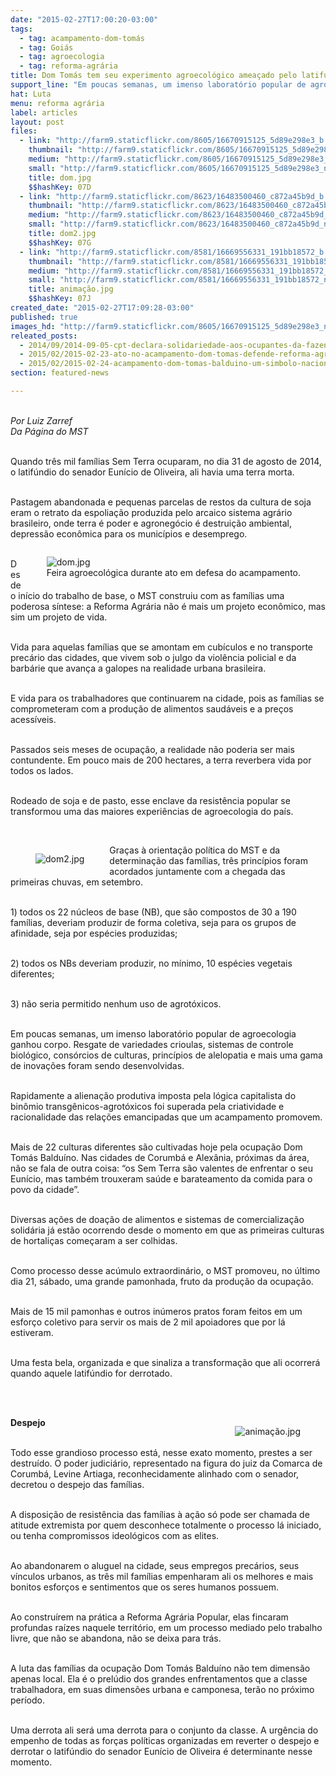 ```yaml
---
date: "2015-02-27T17:00:20-03:00"
tags:
  - tag: acampamento-dom-tomás
  - tag: Goiás
  - tag: agroecologia
  - tag: reforma-agrária
title: Dom Tomás tem seu experimento agroecológico ameaçado pelo latifúndio
support_line: "Em poucas semanas, um imenso laboratório popular de agroecologia ganhou corpo nas terras antes improdutivas."
hat: Luta
menu: reforma agrária
label: articles
layout: post
files:
  - link: "http://farm9.staticflickr.com/8605/16670915125_5d89e298e3_b.jpg"
    thumbnail: "http://farm9.staticflickr.com/8605/16670915125_5d89e298e3_t.jpg"
    medium: "http://farm9.staticflickr.com/8605/16670915125_5d89e298e3_z.jpg"
    small: "http://farm9.staticflickr.com/8605/16670915125_5d89e298e3_n.jpg"
    title: dom.jpg
    $$hashKey: 07D
  - link: "http://farm9.staticflickr.com/8623/16483500460_c872a45b9d_b.jpg"
    thumbnail: "http://farm9.staticflickr.com/8623/16483500460_c872a45b9d_t.jpg"
    medium: "http://farm9.staticflickr.com/8623/16483500460_c872a45b9d_z.jpg"
    small: "http://farm9.staticflickr.com/8623/16483500460_c872a45b9d_n.jpg"
    title: dom2.jpg
    $$hashKey: 07G
  - link: "http://farm9.staticflickr.com/8581/16669556331_191bb18572_b.jpg"
    thumbnail: "http://farm9.staticflickr.com/8581/16669556331_191bb18572_t.jpg"
    medium: "http://farm9.staticflickr.com/8581/16669556331_191bb18572_z.jpg"
    small: "http://farm9.staticflickr.com/8581/16669556331_191bb18572_n.jpg"
    title: animação.jpg
    $$hashKey: 07J
created_date: "2015-02-27T17:09:28-03:00"
published: true
images_hd: "http://farm9.staticflickr.com/8605/16670915125_5d89e298e3_n.jpg"
releated_posts:
  - 2014/09/2014-09-05-cpt-declara-solidariedade-aos-ocupantes-da-fazenda-santa-monica.md
  - 2015/02/2015-02-23-ato-no-acampamento-dom-tomas-defende-reforma-agraria-e-denuncia-descaso-juridico-na-resolucao-do-caso.md
  - 2015/02/2015-02-24-acampamento-dom-tomas-balduino-um-simbolo-nacional-da-luta-pela-reforma-agraria.md
section: featured-news

---
```

<p><br />
<em>Por Luiz Zarref<br />
Da P&aacute;gina do MST</em></p>

<p><br />
Quando tr&ecirc;s mil fam&iacute;lias Sem Terra ocuparam, no dia 31 de agosto de 2014, o latif&uacute;ndio do senador Eun&iacute;cio de Oliveira, ali havia uma terra morta.</p>

<p><br />
Pastagem abandonada e pequenas parcelas de restos da cultura de soja eram o retrato da espolia&ccedil;&atilde;o produzida pelo arcaico sistema agr&aacute;rio brasileiro, onde terra &eacute; poder e agroneg&oacute;cio &eacute; destrui&ccedil;&atilde;o ambiental, depress&atilde;o econ&ocirc;mica para os munic&iacute;pios e desemprego.</p>

<figure class="image" style="float:right"><img alt="dom.jpg" src="http://farm9.staticflickr.com/8605/16670915125_5d89e298e3_b.jpg" />
<figcaption>Feira agroecol&oacute;gica durante ato em defesa do acampamento.</figcaption>
</figure>

<p><br />
Desde o in&iacute;cio do trabalho de base, o MST construiu com as fam&iacute;lias uma poderosa s&iacute;ntese: a Reforma Agr&aacute;ria n&atilde;o &eacute; mais um projeto econ&ocirc;mico, mas sim um projeto de vida.</p>

<p><br />
Vida para aquelas fam&iacute;lias que se amontam em cub&iacute;culos e no transporte prec&aacute;rio das cidades, que vivem sob o julgo da viol&ecirc;ncia policial e da barb&aacute;rie que avan&ccedil;a a galopes na realidade urbana brasileira.</p>

<p><br />
E vida para os trabalhadores que continuarem na cidade, pois as fam&iacute;lias se comprometeram com a produ&ccedil;&atilde;o de alimentos saud&aacute;veis e a pre&ccedil;os acess&iacute;veis.</p>

<p><br />
Passados seis meses de ocupa&ccedil;&atilde;o, a realidade n&atilde;o poderia ser mais contundente. Em pouco mais de 200 hectares, a terra reverbera vida por todos os lados.</p>

<p><br />
Rodeado de soja e de pasto, esse enclave da resist&ecirc;ncia popular se transformou uma das maiores experi&ecirc;ncias de agroecologia do pa&iacute;s.</p>

<p>&nbsp;</p>

<figure class="image" style="float:left"><img alt="dom2.jpg" src="http://farm9.staticflickr.com/8623/16483500460_c872a45b9d_b.jpg" />
<figcaption></figcaption>
</figure>

<p>Gra&ccedil;as &agrave; orienta&ccedil;&atilde;o pol&iacute;tica do MST e da determina&ccedil;&atilde;o das fam&iacute;lias, tr&ecirc;s princ&iacute;pios foram acordados juntamente com a chegada das primeiras chuvas, em setembro.</p>

<p><br />
1) todos os 22 n&uacute;cleos de base (NB), que s&atilde;o compostos de 30 a 190 fam&iacute;lias, deveriam produzir de forma coletiva, seja para os grupos de afinidade, seja por esp&eacute;cies produzidas;</p>

<p><br />
2) todos os NBs deveriam produzir, no m&iacute;nimo, 10 esp&eacute;cies vegetais diferentes;</p>

<p><br />
3) n&atilde;o seria permitido nenhum uso de agrot&oacute;xicos.</p>

<p><br />
Em poucas semanas, um imenso laborat&oacute;rio popular de agroecologia ganhou corpo. Resgate de variedades crioulas, sistemas de controle biol&oacute;gico, cons&oacute;rcios de culturas, princ&iacute;pios de alelopatia e mais uma gama de inova&ccedil;&otilde;es foram sendo desenvolvidas.</p>

<p><br />
Rapidamente a aliena&ccedil;&atilde;o produtiva imposta pela l&oacute;gica capitalista do bin&ocirc;mio transg&ecirc;nicos-agrot&oacute;xicos foi superada pela criatividade e racionalidade das rela&ccedil;&otilde;es emancipadas que um acampamento promovem.</p>

<p><br />
Mais de 22 culturas diferentes s&atilde;o cultivadas hoje pela ocupa&ccedil;&atilde;o Dom Tom&aacute;s Baldu&iacute;no. Nas cidades de Corumb&aacute; e Alex&acirc;nia, pr&oacute;ximas da &aacute;rea, n&atilde;o se fala de outra coisa: &ldquo;os Sem Terra s&atilde;o valentes de enfrentar o seu Eun&iacute;cio, mas tamb&eacute;m trouxeram sa&uacute;de e barateamento da comida para o povo da cidade&rdquo;.</p>

<p><br />
Diversas a&ccedil;&otilde;es de doa&ccedil;&atilde;o de alimentos e sistemas de comercializa&ccedil;&atilde;o solid&aacute;ria j&aacute; est&atilde;o ocorrendo desde o momento em que as primeiras culturas de hortali&ccedil;as come&ccedil;aram a ser colhidas.</p>

<p><br />
Como processo desse ac&uacute;mulo extraordin&aacute;rio, o MST promoveu, no &uacute;ltimo dia 21, s&aacute;bado, uma grande pamonhada, fruto da produ&ccedil;&atilde;o da ocupa&ccedil;&atilde;o.</p>

<p><br />
Mais de 15 mil pamonhas e outros in&uacute;meros pratos foram feitos em um esfor&ccedil;o coletivo para servir os mais de 2 mil apoiadores que por l&aacute; estiveram.</p>

<p><br />
Uma festa bela, organizada e que sinaliza a transforma&ccedil;&atilde;o que ali ocorrer&aacute; quando aquele latif&uacute;ndio for derrotado.</p>

<p><br />
&nbsp;</p>

<figure class="image" style="float:right"><img alt="animação.jpg" src="http://farm9.staticflickr.com/8581/16669556331_191bb18572_b.jpg" />
<figcaption></figcaption>
</figure>

<p><strong>Despejo</strong></p>

<p><br />
Todo esse grandioso processo est&aacute;, nesse exato momento, prestes a ser destru&iacute;do. O poder judici&aacute;rio, representado na figura do juiz da Comarca de Corumb&aacute;, Levine Artiaga, reconhecidamente alinhado com o senador, decretou o despejo das fam&iacute;lias.</p>

<p><br />
A disposi&ccedil;&atilde;o de resist&ecirc;ncia das fam&iacute;lias &agrave; a&ccedil;&atilde;o s&oacute; pode ser chamada de atitude extremista por quem desconhece totalmente o processo l&aacute; iniciado, ou tenha compromissos ideol&oacute;gicos com as elites.</p>

<p><br />
Ao abandonarem o aluguel na cidade, seus empregos prec&aacute;rios, seus v&iacute;nculos urbanos, as tr&ecirc;s mil fam&iacute;lias empenharam ali os melhores e mais bonitos esfor&ccedil;os e sentimentos que os seres humanos possuem.</p>

<p><br />
Ao constru&iacute;rem na pr&aacute;tica a Reforma Agr&aacute;ria Popular, elas fincaram profundas ra&iacute;zes naquele territ&oacute;rio, em um processo mediado pelo trabalho livre, que n&atilde;o se abandona, n&atilde;o se deixa para tr&aacute;s.</p>

<p><br />
A luta das fam&iacute;lias da ocupa&ccedil;&atilde;o Dom Tom&aacute;s Baldu&iacute;no n&atilde;o tem dimens&atilde;o apenas local. Ela &eacute; o prel&uacute;dio dos grandes enfrentamentos que a classe trabalhadora, em suas dimens&otilde;es urbana e camponesa, ter&atilde;o no pr&oacute;ximo per&iacute;odo.</p>

<p><br />
Uma derrota ali ser&aacute; uma derrota para o conjunto da classe. A urg&ecirc;ncia do empenho de todas as for&ccedil;as pol&iacute;ticas organizadas em reverter o despejo e derrotar o latif&uacute;ndio do senador Eun&iacute;cio de Oliveira &eacute; determinante nesse momento.</p>
